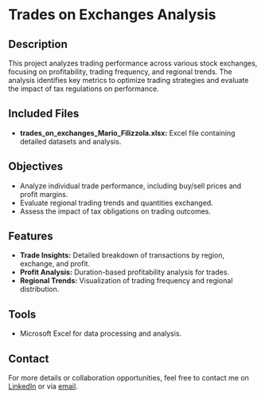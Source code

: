 # Trades on Exchanges Analysis

## Description
This project analyzes trading performance across various stock exchanges, focusing on profitability, trading frequency, and regional trends. The analysis identifies key metrics to optimize trading strategies and evaluate the impact of tax regulations on performance.

## Included Files
- **trades_on_exchanges_Mario_Filizzola.xlsx:** Excel file containing detailed datasets and analysis.

## Objectives
- Analyze individual trade performance, including buy/sell prices and profit margins.  
- Evaluate regional trading trends and quantities exchanged.  
- Assess the impact of tax obligations on trading outcomes.  

## Features
- **Trade Insights:** Detailed breakdown of transactions by region, exchange, and profit.  
- **Profit Analysis:** Duration-based profitability analysis for trades.  
- **Regional Trends:** Visualization of trading frequency and regional distribution.  

## Tools
- Microsoft Excel for data processing and analysis.  

## Contact
For more details or collaboration opportunities, feel free to contact me on [LinkedIn](https://www.linkedin.com/in/mariofilizzola/) or via [email](mailto:filizzolamario@gmail.com).

